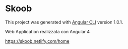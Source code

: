 # Skoob

This project was generated with [Angular CLI](https://github.com/angular/angular-cli) version 1.0.1.

Web Application realizzata con Angular 4

https://skoob.netlify.com/home
